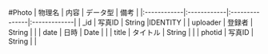 #Photo
| 物理名      | 内容        |  データ型      | 備考         |
|:------------|:------------|:---------------|:-------------|
| _id         | 写真ID      | String         |IDENTITY      |
| uploader    | 登録者      | String         |              |
| date        | 日時        | Date           |              |
| title       | タイトル    | String         |              |
| photid      | 写真ID      | String         |              |
